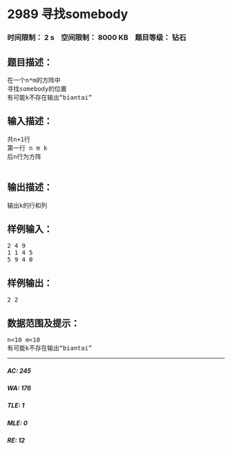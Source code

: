 # 2989 寻找somebody   
### 时间限制： 2 s&nbsp;&nbsp;&nbsp;&nbsp;空间限制： 8000 KB&nbsp;&nbsp;&nbsp;&nbsp;题目等级： 钻石  
## 题目描述：  

<pre>
在一个n*m的方阵中
寻找somebody的位置
有可能k不存在输出“biantai”
</pre>
  
  
## 输入描述：  

<pre>
共n+1行
第一行 n m k
后n行为方阵
 
</pre>
  
  
## 输出描述：  

<pre>
输出k的行和列
</pre>
  
  
## 样例输入：  

<pre>
2 4 9
1 1 4 5
5 9 4 0
</pre>
  
  
## 样例输出：  

<pre>
2 2
</pre>
  
  
## 数据范围及提示：  

<pre>
n<10 m<10
有可能k不存在输出“biantai”
</pre>
  
  
***  

##### AC: 245  
##### WA: 176  
##### TLE: 1  
##### MLE: 0  
##### RE: 12  
